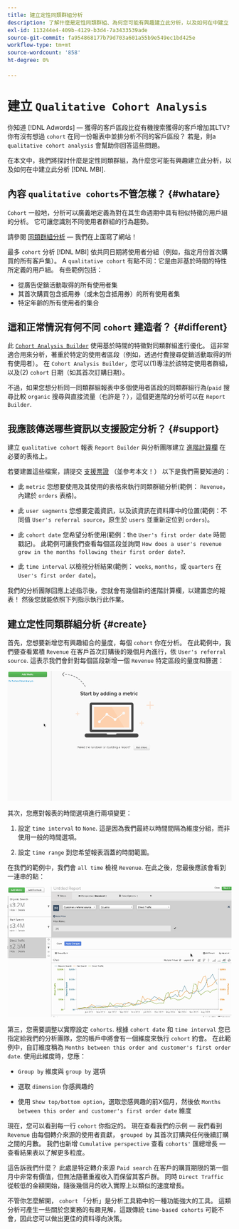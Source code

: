 ```yaml
---
title: 建立定性同類群組分析
description: 了解什麼是定性同類群組、為何您可能有興趣建立此分析，以及如何在中建立 [!DNL MBI].
exl-id: 113244e4-409b-4129-b3d4-7a3433539ade
source-git-commit: fa954868177b79d703a601a55b9e549ec1bd425e
workflow-type: tm+mt
source-wordcount: '858'
ht-degree: 0%

---
```


# 建立 `Qualitative Cohort Analysis`

你知道 [!DNL Adwords] — 獲得的客戶區段比從有機搜索獲得的客戶增加其LTV? 你有沒有想過 `cohort` 在同一份報表中並排分析不同的客戶區段？ 若是，則a `qualitative cohort analysis` 會幫助你回答這些問題。

在本文中，我們將探討什麼是定性同類群組，為什麼您可能有興趣建立此分析，以及如何在中建立此分析 [!DNL MBI].

## 內容 `qualitative cohorts`不管怎樣？ {#whatare}

`Cohort` 一般地，分析可以廣義地定義為對在其生命週期中具有相似特徵的用戶組的分析。 它可讓您識別不同使用者群組的行為趨勢。

請參閱 [同類群組分析](https://www.cohortanalysis.com/)  — 我們在上面寫了網站！

最多 `cohort` 分析 [!DNL MBI] 依共同日期將使用者分組（例如，指定月份首次購買的所有客戶集）。 A `qualitative cohort` 有點不同：它是由非基於時間的特性所定義的用戶組。 有些範例包括：

* 從廣告促銷活動取得的所有使用者集
* 其首次購買包含抵用券（或未包含抵用券）的所有使用者集
* 特定年齡的所有使用者的集合

## 這和正常情況有何不同 `cohort` 建造者？ {#different}

此 [`Cohort Analysis Builder`](../dev-reports/cohort-rpt-bldr.md) 使用基於時間的特徵對同類群組進行優化。 這非常適合用來分析，著重於特定的使用者區段（例如，透過付費搜尋促銷活動取得的所有使用者）。 在 `Cohort Analysis Builder`，您可以(1)專注於該特定使用者群組，以及(2) `cohort` 日期（如其首次訂購日期）。

不過，如果您想分析同一同類群組報表中多個使用者區段的同類群組行為(`paid` 搜尋比較 `organic` 搜尋與直接流量（也許是？），這個更進階的分析可以在 `Report Builder`.

## 我應該傳送哪些資訊以支援設定分析？ {#support}

建立 `qualitative cohort` 報表 `Report Builder` 與分析團隊建立 [進階計算欄](../data-warehouse-mgr/creating-calculated-columns.md) 在必要的表格上。

若要建置這些檔案，請提交 [支援票證](https://experienceleague.adobe.com/docs/commerce-knowledge-base/kb/troubleshooting/miscellaneous/mbi-service-policies.html?lang=en) （並參考本文！） 以下是我們需要知道的：

* 此 `metric` 您想要使用及其使用的表格來執行同類群組分析(範例： `Revenue`，內建於 `orders` 表格)。

* 此 `user segments` 您想要定義資訊，以及該資訊在資料庫中的位置(範例：不同值 `User's referral source`，原生於 `users` 並重新定位到 `orders`)。

* 此 `cohort date` 您希望分析使用(範例：the `User's first order date` 時間戳記)。 此範例可讓我們查看每個區段並詢問 `How does a user's revenue grow in the months following their first order date?`.

* 此 `time interval` 以檢視分析結果(範例： `weeks`, `months`，或 `quarters` 在 `User's first order date`)。

我們的分析團隊回應上述指示後，您就會有幾個新的進階計算欄，以建置您的報表！ 然後您就能依照下列指示執行此作業。

## 建立定性同類群組分析 {#create}

首先，您想要新增您有興趣組合的量度，每個 `cohort` 你在分析。 在此範例中，我們要查看累積 `Revenue` 在客戶首次訂購後的幾個月內進行，依 `User's referral source`. 這表示我們會針對每個區段新增一個 `Revenue` 特定區段的量度和篩選：

![](../../assets/qualcohort1.gif)

其次，您應對報表的時間選項進行兩項變更：

1. 設定 `time interval` to `None`. 這是因為我們最終以時間間隔為維度分組，而非使用一般的時間選項。

1. 設定 `time range` 到您希望報表涵蓋的時間範圍。

在我們的範例中，我們會 `all time` 檢視 `Revenue`. 在此之後，您最後應該會看到一連串的點：

![](../../assets/qualcohort2.gif)

第三，您需要調整以實際設定 `cohorts`. 根據 `cohort date` 和 `time interval` 您已指定給我們的分析團隊，您的帳戶中將會有一個維度來執行 `cohort` 約會。 在此範例中，自訂維度稱為 `Months between this order and customer's first order date`. 使用此維度時，您應：

* `Group by` 維度與 `group by` 選項

* 選取 `dimension` 你感興趣的

* 使用 `Show top/bottom option`，選取您感興趣的前X個月，然後依 `Months between this order and customer's first order date` 維度

現在，您可以看到每一行 `cohort` 你指定的。 現在查看我們的示例 — 我們看到 `Revenue` 由每個轉介來源的使用者貢獻， `grouped by` 其首次訂購與任何後續訂購之間的月數。 我們也新增 `Cumulative perspective` 查看 `cohorts'` 匯總增長 — 查看結果表以了解更多粒度。

這告訴我們什麼？ 此處是特定轉介來源 `Paid search` 在客戶的購買期限的第一個月中非常有價值，但無法隨著重複收入而保留其客戶群。 同時 `Direct Traffic` 從較低的金額開始，隨後幾個月的收入實際上以類似的速度增長。

不管你怎麼解開， `cohort` 「分析」是分析工具箱中的一種功能強大的工具。 這類分析可產生一些關於您業務的有趣見解，這跟傳統 `time-based cohorts` 可能不會，因此您可以做出更佳的資料導向決策。

